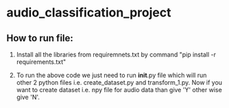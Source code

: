 # audio_classification_project
## How to run file:
1. Install all the libraries from requiremnets.txt by command "pip install -r requirements.txt"


2. To run the above code we just need to run __init__.py file which will run other 2 python files i.e. create_dataset.py and transform_1.py. Now if you want to create dataset i.e. npy file for audio data than give 'Y' other wise give 'N'.
